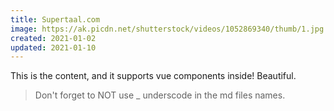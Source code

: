 ```yaml
---
title: Supertaal.com
image: https://ak.picdn.net/shutterstock/videos/1052869340/thumb/1.jpg
created: 2021-01-02
updated: 2021-01-10
---
```


This is the content, and it supports vue components inside! Beautiful.

> Don't forget to NOT use _ underscode in the md files names.
